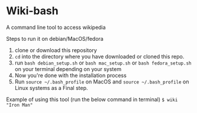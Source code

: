 # Wiki-bash
A command line tool to access wikipedia

Steps to run it on debian/MacOS/fedora

1) clone or download this repository
2) `cd` into the directory where you have downloaded or cloned this repo.
3) run `bash debian_setup.sh` or `bash mac_setup.sh` or `bash fedora_setup.sh` on your terminal depending on your system
4) Now you're done with the installation process
5) Run `source ~/.bash_profile` on MacOS and `source ~/.bash_profile` on
Linux systems as a Final step.

Example of using this tool (run the below command in terminal)
`
$ wiki "Iron Man"
`
